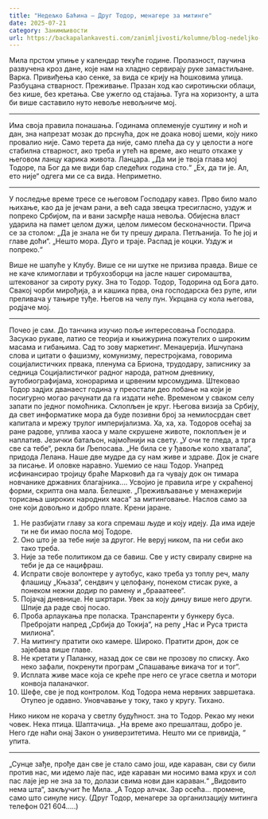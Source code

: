 ```yaml
---
title: "Недељко Баћина – Друг Тодор, менагере за митинге"
date: 2025-07-21
category: Занимљивости
url: https://backapalankavesti.com/zanimljivosti/kolumne/blog-nedeljko-bacina/nedeljko-bacina-drug-todor-menagere-za-mitinge/
---
```


Мила прстом упиње у календар текуће године.
Пролазност, паучина развучена кроз дане,
које нам на хладно сервирају руке замастиљане.
Варка. Привиђења као сенке, за вида се крију на
ћошковима улица. Разбуцана стварност. Преживање.
Празан ход као сиротињски облаци, без кише, без кретања.
Све ужегло од стајања.
Туга на хоризонту, а шта би више саставило нуто невоље
невољниче мој.
***
Има своја правила понашања. Годинама оплеменује суштину
и ноћ и дан, зна напрезат мозак до прснућа, док не доака
новој шеми, коју нико провалио није.
Само терета да није,
само плећа да су у целости а ноге стабилна стварност,
ако треба и утећ на време, ако нешто откаже
у његовом ланцу карика живота.
Ланцара.
„Да ми је твоја глава мој Тодоре, па Бог да ме види
бар следећих година сто.“
„Ех, да ти је. Ал, ето није“
одгега ми се са вида. Неприметно.
***

У последње време тресе се његовом Господару
кавез. Прво било мало њихање, као да је јечам рани,
а већ сада звецка тресигласно, уздуж и попреко Србијом,
па и вани засмрђе наша невоља.
Обијесна власт ударила на памет целом дужи,
целом лимесом бесконачности.
Прича се за столом:
„Да је знала не би ту прешу дирала. Петљанија. То ће јој и главе доћи“.
„Нешто мора. Дуго и траје. Распад је коцки. Уздуж и попреко.“

Више не шапуће у Клубу. Више се ни шутке не призива правда.
Више се не каче климоглави и трбухозборци на јасле нашег
сиромаштва, штекованог за сироту руку.
Зна то Тодор. Тодор, Тодорина од Бога дато.
Свакој чорби мирођија, а и кашика прва, она господарска
без рупе, или преливача у тањире туђе.
Његов на челу пун. Укрцана су кола његова, родјаче мој.
***
Почео је сам.
До танчина изучио поље интересовања Господара.
Засукао рукаве, латио се теорија и књижурина пожутелих
о широким масама и гибањима. Сад то зову маркетинг.
Менаџерија. Ишчупана слова и цитати о фашизму, комунизму,
перестројкама, говорима социјалистичких првака, пленума са Бриона,
трудодару, записнику за седница Социјалистичког радног народа,
ратном дневнику, аутобиографијама, хонорарима и црвеним
мрсомудима.
Штековао Тодор задјих дванаест година у преостали део лобање
на који је посигурно могао рачунати да га издати неће.
Временом у сваком селу запати по једног помоћника.
Склопљен је круг.
Његова визија за Србију, да свет информатике мора
да буде позивни број за немилосрдан свет капитала
и мрежу трулог империјализма.
Ха, ха, ха.
Тодоров осећај за ране радове, уплива хаоса у мале
скрушене животе, поклопљен је и наплатив.
Језички батаљон, најмоћнији на свету.
„У очи те гледа, а трга све са тебе“, рекла би Љепосава.
„Не била се у ђавоље коло хватала“, придода Лелана.
Наше две мудре да су нам живе и здраве.
Док је снаге за писање. И оловке наравно.
Ушемио се наш Тодор. Унапред исфинансирао тројицу
браће Марковић да га чувају док он тимара
новчанике државних благајника….
Усвојио је правила игре у скраћеној форми,
скрипта она мала. Белешке.
„Преживљавање у менажерији торисања широких народних маса“
за митинговање. Наслов само за оне који довољно и добро плате.
Крени јаране.
1. Не разбијати главу за кога спремаш људе
и коју идеју. Да има идеје ти не би имао посла мој Тодоре.
2. Оно што је за тебе није за другог. Не веруј ником, па ни себи
ако тако треба.
3. Није за тебе политиком да се бавиш. Све у исту свиралу свирне
на теби је да се нацифраш.
4. Испрати своје волонтере у аутобус, како треба
уз топлу реч, малу флашицу „Књаза“, сендвич у целофану,
понеком стисак руке, а понеком нежни додир по рамену и „брааатеее“.
5. Појачај дневнице. Не шкртари. Увек за коју динџу више него други.
Шпије да раде свој посао.
6. Проба арлаукања пре поласка. Транспаренти у бункеру буса.
Пребројати напред „Србија до Токија“, на репу „Нас и Руса триста милиона“.
7. На митингу пратити око камере. Широко. Пратити дрон, док се
зајебава више главе.
8. Не кретати у Паланку, назад док се сви не прозову по списку.
Ако неко зафали, покренути програм „Спашавање викача тог и тог“.
9. Исплата живе масе која се креће пре него се угасе светла
и мотори конвоја паланачког.
10. Шефе, све је под контролом.
Код Тодора нема нервних завршетака. Отупео је одавно.
Уновчавање у току, тако у кругу. Тихано.

Нико ником не корача у светлу будућност.
зна то Тодор. Рекао му неки човек. Нека птица.
Шаптачица.
„На време ако прешалташ, добро је. Него где наћи онај Закон о
универзитетима. Нешто ми се привидја, “ упита.
***
„Сунце зађе, прође дан све је стало само још,
иде караван,
сви су били против нас,
ми идемо лаје пас, иде караван
ми носимо вама крух и сол
пас лаје јер не зна за то,
долази свима нови дан
караван.“
„Видовито нема шта“, закључит ће Мила.
„А Тодор алчак. Зар осећа… промене,
само што синуле нису.
(Друг Тодор, менагере за органилзацију митинга
телефон 021 604…..)
